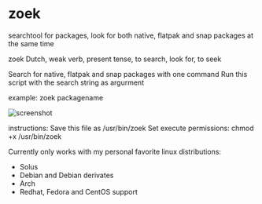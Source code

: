 # zoek
searchtool for packages, look for both native, flatpak and snap packages at the same time

 zoek
 Dutch, weak verb, present tense, to search, look for, to seek
    
 Search for native, flatpak and snap packages with one command
 Run this script with the search string as argurment
    
 example:
 			zoek packagename    

![screenshot](https://i.imgur.com/s5gFSzP.png)
    
instructions:
Save this file as /usr/bin/zoek
Set execute permissions: chmod +x /usr/bin/zoek
  
Currently only works with my personal favorite linux distributions: 
* Solus
* Debian and Debian derivates
* Arch
* Redhat, Fedora and CentOS support
